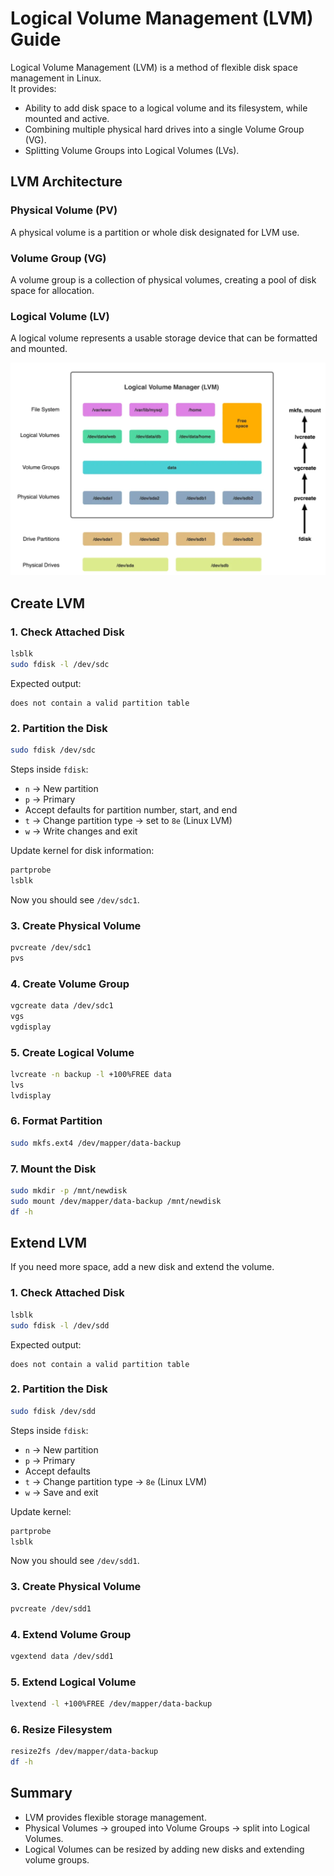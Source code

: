 # Logical Volume Management (LVM) Guide

Logical Volume Management (LVM) is a method of flexible disk space management in Linux.  
It provides:
- Ability to add disk space to a logical volume and its filesystem, while mounted and active.
- Combining multiple physical hard drives into a single Volume Group (VG).
- Splitting Volume Groups into Logical Volumes (LVs).

## LVM Architecture

### Physical Volume (PV)
A physical volume is a partition or whole disk designated for LVM use.

### Volume Group (VG)
A volume group is a collection of physical volumes, creating a pool of disk space for allocation.

### Logical Volume (LV)
A logical volume represents a usable storage device that can be formatted and mounted.

![LVM-Architecture](../Images/Linux/Logical-Volume-Management-Architecture.PNG)

## Create LVM

### 1. Check Attached Disk
```bash
lsblk
sudo fdisk -l /dev/sdc
```

Expected output:
```
does not contain a valid partition table
```

### 2. Partition the Disk
```bash
sudo fdisk /dev/sdc
```
Steps inside `fdisk`:
- `n` → New partition  
- `p` → Primary  
- Accept defaults for partition number, start, and end  
- `t` → Change partition type → set to `8e` (Linux LVM)  
- `w` → Write changes and exit  

Update kernel for disk information:
```bash
partprobe
lsblk
```

Now you should see `/dev/sdc1`.

### 3. Create Physical Volume
```bash
pvcreate /dev/sdc1
pvs
```

### 4. Create Volume Group
```bash
vgcreate data /dev/sdc1
vgs
vgdisplay
```

### 5. Create Logical Volume
```bash
lvcreate -n backup -l +100%FREE data
lvs
lvdisplay
```

### 6. Format Partition
```bash
sudo mkfs.ext4 /dev/mapper/data-backup
```

### 7. Mount the Disk
```bash
sudo mkdir -p /mnt/newdisk
sudo mount /dev/mapper/data-backup /mnt/newdisk
df -h
```

## Extend LVM

If you need more space, add a new disk and extend the volume.

### 1. Check Attached Disk
```bash
lsblk
sudo fdisk -l /dev/sdd
```

Expected output:
```
does not contain a valid partition table
```

### 2. Partition the Disk
```bash
sudo fdisk /dev/sdd
```
Steps inside `fdisk`:
- `n` → New partition  
- `p` → Primary  
- Accept defaults  
- `t` → Change partition type → `8e` (Linux LVM)  
- `w` → Save and exit  

Update kernel:
```bash
partprobe
lsblk
```

Now you should see `/dev/sdd1`.

### 3. Create Physical Volume
```bash
pvcreate /dev/sdd1
```

### 4. Extend Volume Group
```bash
vgextend data /dev/sdd1
```

### 5. Extend Logical Volume
```bash
lvextend -l +100%FREE /dev/mapper/data-backup
```

### 6. Resize Filesystem
```bash
resize2fs /dev/mapper/data-backup
df -h
```

## Summary
- LVM provides flexible storage management.  
- Physical Volumes → grouped into Volume Groups → split into Logical Volumes.  
- Logical Volumes can be resized by adding new disks and extending volume groups.  
